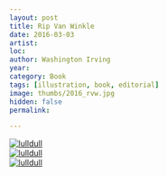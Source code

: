 ```yaml
---
layout: post
title: Rip Van Winkle
date: 2016-03-03
artist: 
loc: 
author: Washington Irving
year: 
category: Book
tags: [illustration, book, editorial]
image: thumbs/2016_rvw.jpg
hidden: false
permalink:

---
```



<div class="post_image">
	<a href="{{ site.baseurl }}/images/posts/2016_rvw/001.jpg" target="_blank">
	<img src="{{ site.baseurl }}/images/posts/2016_rvw/001.jpg" alt="lulldull"></a>
</div>

<div class="post_image">
	<a href="{{ site.baseurl }}/images/posts/2016_rvw/002.jpg" target="_blank">
	<img src="{{ site.baseurl }}/images/posts/2016_rvw/002.jpg" alt="lulldull"></a>
</div>


<div class="post_image">
	<a href="{{ site.baseurl }}/images/posts/2016_rvw/003.jpg" target="_blank">
	<img src="{{ site.baseurl }}/images/posts/2016_rvw/003.jpg" alt="lulldull"></a>
</div>

